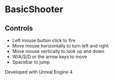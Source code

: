 # BasicShooter

## Controls
* Left mouse button click to fire
* Move mouse horizontally to turn left and right
* Move mouse vertically to look up and down
* W/A/S/D or the arrow keys to move
* Spacebar to jump

Developed with Unreal Engine 4
